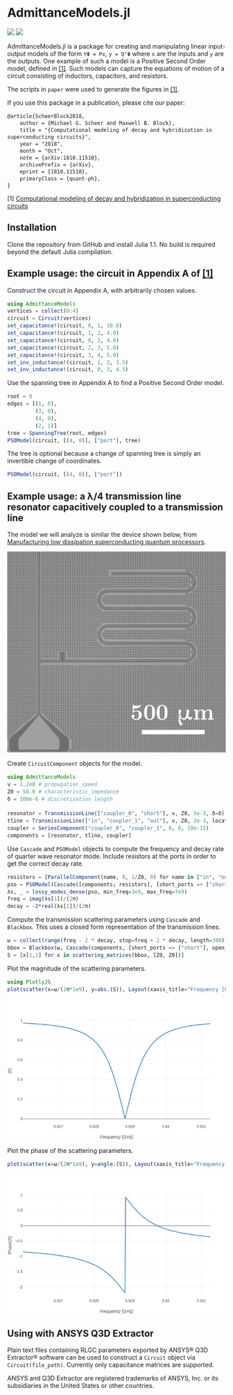 # AdmittanceModels.jl

[paper-url]: https://arxiv.org/abs/1810.11510
[travis-img]: https://travis-ci.com/rigetti/AdmittanceModels.jl.svg?branch=master
[travis-url]: https://travis-ci.com/rigetti/AdmittanceModels.jl
[codecov-img]: https://codecov.io/gh/rigetti/AdmittanceModels.jl/branch/master/graph/badge.svg
[codecov-url]: https://codecov.io/gh/rigetti/AdmittanceModels.jl

[![][travis-img]][travis-url]
[![][codecov-img]][codecov-url]

AdmittanceModels.jl is a package for creating and manipulating linear input-output models of the form `YΦ = Px`, `y = QᵀΦ` where `x` are the inputs and `y` are the outputs. One example of such a model is a Positive Second Order model, defined in [[1]][paper-url]. Such models can capture the equations of motion of a circuit consisting of inductors, capacitors, and resistors.

The scripts in `paper` were used to generate the figures in [[1]][paper-url].

If you use this package in a publication, please cite our paper:

```
@article{ScheerBlock2018,
    author = {Michael G. Scheer and Maxwell B. Block},
    title = "{Computational modeling of decay and hybridization in superconducting circuits}",
    year = "2018",
    month = "Oct",
    note = {arXiv:1810.11510},
    archivePrefix = {arXiv},
    eprint = {1810.11510},
    primaryClass = {quant-ph},
}
```

[1] [Computational modeling of decay and hybridization in superconducting circuits][paper-url]

## Installation

Clone the repository from GitHub and install Julia 1.1. No build is required beyond the default Julia compilation.

## Example usage: the circuit in Appendix A of [[1]][paper-url]

Construct the circuit in Appendix A, with arbitrarily chosen values.
```julia
using AdmittanceModels
vertices = collect(0:4)
circuit = Circuit(vertices)
set_capacitance!(circuit, 0, 1, 10.0)
set_capacitance!(circuit, 1, 2, 4.0)
set_capacitance!(circuit, 0, 3, 4.0)
set_capacitance!(circuit, 2, 3, 5.0)
set_capacitance!(circuit, 3, 4, 5.0)
set_inv_inductance!(circuit, 1, 2, 3.5)
set_inv_inductance!(circuit, 0, 3, 4.5)
```

Use the spanning tree in Appendix A to find a Positive Second Order model.
```julia
root = 0
edges = [(1, 0),
         (3, 0),
         (4, 0),
         (2, 1)]
tree = SpanningTree(root, edges)
PSOModel(circuit, [(4, 0)], ["port"], tree)
```

The tree is optional because a change of spanning tree is simply an invertible change of coordinates.
```julia
PSOModel(circuit, [(4, 0)], ["port"])
```

## Example usage: a λ/4 transmission line resonator capacitively coupled to a transmission line

The model we will analyze is similar the device shown below, from [Manufacturing low dissipation superconducting quantum processors](https://arxiv.org/abs/1901.08042).

![](docs/Resonator.png)

Create `CircuitComponent` objects for the model.
```julia
using AdmittanceModels
ν = 1.2e8 # propagation_speed
Z0 = 50.0 # characteristic_impedance
δ = 100e-6 # discretization length

resonator = TransmissionLine(["coupler_0", "short"], ν, Z0, 5e-3, δ=δ)
tline = TransmissionLine(["in", "coupler_1", "out"], ν, Z0, 2e-3, locations=[1e-3], δ=δ)
coupler = SeriesComponent("coupler_0", "coupler_1", 0, 0, 10e-15)
components = [resonator, tline, coupler]
```

Use `Cascade` and `PSOModel` objects to compute the frequency and decay rate of quarter wave resonator mode. Include resistors at the ports in order to get the correct decay rate.
```julia
resistors = [ParallelComponent(name, 0, 1/Z0, 0) for name in ["in", "out"]]
pso = PSOModel(Cascade([components; resistors], [short_ports => ["short"]]))
λs, _ = lossy_modes_dense(pso, min_freq=3e9, max_freq=7e9)
freq = imag(λs[1])/(2π)
decay = -2*real(λs[1])/(2π)
```

Compute the transmission scattering parameters using `Cascade` and `Blackbox`. This uses a closed form representation of the transmission lines.
```julia
ω = collect(range(freq - 2 * decay, stop=freq + 2 * decay, length=300)) * 2π
bbox = Blackbox(ω, Cascade(components, [short_ports => ["short"], open_ports_except => ["in", "out"]]))
S = [x[1,2] for x in scattering_matrices(bbox, [Z0, Z0])]
```

Plot the magnitude of the scattering parameters.
```julia
using PlotlyJS
plot(scatter(x=ω/(2π*1e9), y=abs.(S)), Layout(xaxis_title="Frequency [GHz]", yaxis_title="|S|"))
```

![](docs/Magnitude.png)

Plot the phase of the scattering parameters.
```julia
plot(scatter(x=ω/(2π*1e9), y=angle.(S)), Layout(xaxis_title="Frequency [GHz]", yaxis_title="Phase(S)"))
```

![](docs/Phase.png)

## Using with ANSYS Q3D Extractor

Plain text files containing RLGC parameters exported by ANSYS® Q3D Extractor®
software can be used to construct a `Circuit` object via `Circuit(file_path)`.
Currently only capacitance matrices are supported.

ANSYS and Q3D Extractor are registered trademarks of ANSYS, Inc. or its
subsidiaries in the United States or other countries.
